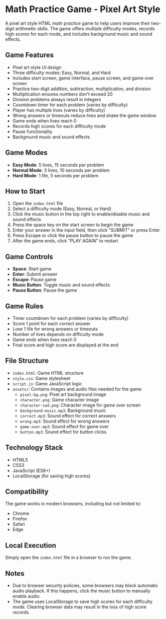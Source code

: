 # Math Practice Game - Pixel Art Style

A pixel art style HTML math practice game to help users improve their two-digit arithmetic skills. The game offers multiple difficulty modes, records high scores for each mode, and includes background music and sound effects.

## Game Features

- Pixel art style UI design
- Three difficulty modes: Easy, Normal, and Hard
- Includes start screen, game interface, pause screen, and game over screen
- Practice two-digit addition, subtraction, multiplication, and division
- Multiplication ensures numbers don't exceed 20
- Division problems always result in integers
- Countdown timer for each problem (varies by difficulty)
- Player has multiple lives (varies by difficulty)
- Wrong answers or timeouts reduce lives and shake the game window
- Game ends when lives reach 0
- Records high scores for each difficulty mode
- Pause functionality
- Background music and sound effects

## Game Modes

- **Easy Mode**: 5 lives, 15 seconds per problem
- **Normal Mode**: 3 lives, 10 seconds per problem
- **Hard Mode**: 1 life, 5 seconds per problem

## How to Start

1. Open the `index.html` file
2. Select a difficulty mode (Easy, Normal, or Hard)
3. Click the music button in the top right to enable/disable music and sound effects
4. Press the space key on the start screen to begin the game
5. Enter your answer in the input field, then click "SUBMIT" or press Enter
6. Press Escape or click the pause button to pause the game
7. After the game ends, click "PLAY AGAIN" to restart

## Game Controls

- **Space**: Start game
- **Enter**: Submit answer
- **Escape**: Pause game
- **Music Button**: Toggle music and sound effects
- **Pause Button**: Pause the game

## Game Rules

- Timer countdown for each problem (varies by difficulty)
- Score 1 point for each correct answer
- Lose 1 life for wrong answers or timeouts
- Number of lives depends on difficulty mode
- Game ends when lives reach 0
- Final score and high score are displayed at the end

## File Structure

- `index.html`: Game HTML structure
- `style.css`: Game stylesheet
- `script.js`: Game JavaScript logic
- `assets/`: Contains images and audio files needed for the game
  - `pixel-bg.png`: Pixel art background image
  - `character.png`: Game character image
  - `character-sad.png`: Character image for game over screen
  - `background-music.mp3`: Background music
  - `correct.mp3`: Sound effect for correct answers
  - `wrong.mp3`: Sound effect for wrong answers
  - `game-over.mp3`: Sound effect for game over
  - `button.mp3`: Sound effect for button clicks

## Technology Stack

- HTML5
- CSS3
- JavaScript (ES6+)
- LocalStorage (for saving high scores)

## Compatibility

The game works in modern browsers, including but not limited to:
- Chrome
- Firefox
- Safari
- Edge

## Local Execution

Simply open the `index.html` file in a browser to run the game.

## Notes

- Due to browser security policies, some browsers may block automatic audio playback. If this happens, click the music button to manually enable audio.
- The game uses LocalStorage to save high scores for each difficulty mode. Clearing browser data may result in the loss of high score records. 